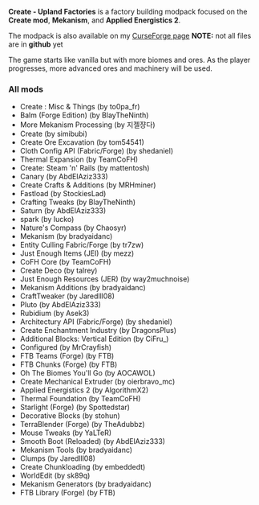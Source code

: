  **Create - Upland Factories**
is a factory building modpack focused on the **Create mod**, **Mekanism**, and **Applied Energistics 2**.

The modpack is also available on my
[CurseForge page](https://legacy.curseforge.com/minecraft/modpacks/create-upland-factories)
**NOTE:** not all files are in **github** yet

The game starts like vanilla but with more biomes and ores. As the player progresses, more advanced ores and machinery will be used.
 
### **All mods**
-   Create : Misc & Things (by to0pa_fr)
-   Balm (Forge Edition) (by BlayTheNinth)
-   More Mekanism Processing (by 지젤쟝다)
-   Create (by simibubi)
-   Create Ore Excavation (by tom54541)
-   Cloth Config API (Fabric/Forge) (by shedaniel)
-   Thermal Expansion (by TeamCoFH)
-   Create: Steam 'n' Rails (by mattentosh)
-   Canary (by AbdElAziz333)
-   Create Crafts & Additions (by MRHminer)
-   Fastload (by StockiesLad)
-   Crafting Tweaks (by BlayTheNinth)
-   Saturn (by AbdElAziz333)
-   spark (by Iucko)
-   Nature's Compass (by Chaosyr)
-   Mekanism (by bradyaidanc)
-   Entity Culling Fabric/Forge (by tr7zw)
-   Just Enough Items (JEI) (by mezz)
-   CoFH Core (by TeamCoFH)
-   Create Deco (by talrey)
-   Just Enough Resources (JER) (by way2muchnoise)
-   Mekanism Additions (by bradyaidanc)
-   CraftTweaker (by Jaredlll08)
-   Pluto (by AbdElAziz333)
-   Rubidium (by Asek3)
-   Architectury API (Fabric/Forge) (by shedaniel)
-   Create Enchantment Industry (by DragonsPlus)
-   Additional Blocks: Vertical Edition (by CiFru_)
-   Configured (by MrCrayfish)
-   FTB Teams (Forge) (by FTB)
-   FTB Chunks (Forge) (by FTB)
-   Oh The Biomes You'll Go (by AOCAWOL)
-   Create Mechanical Extruder (by oierbravo_mc)
-   Applied Energistics 2 (by AlgorithmX2)
-   Thermal Foundation (by TeamCoFH)
-   Starlight (Forge) (by Spottedstar)
-   Decorative Blocks (by stohun)
-   TerraBlender (Forge) (by TheAdubbz)
-   Mouse Tweaks (by YaLTeR)
-   Smooth Boot (Reloaded) (by AbdElAziz333)
-   Mekanism Tools (by bradyaidanc)
-   Clumps (by Jaredlll08)
-   Create Chunkloading (by embeddedt)
-   WorldEdit (by sk89q)
-   Mekanism Generators (by bradyaidanc)
-   FTB Library (Forge) (by FTB)


